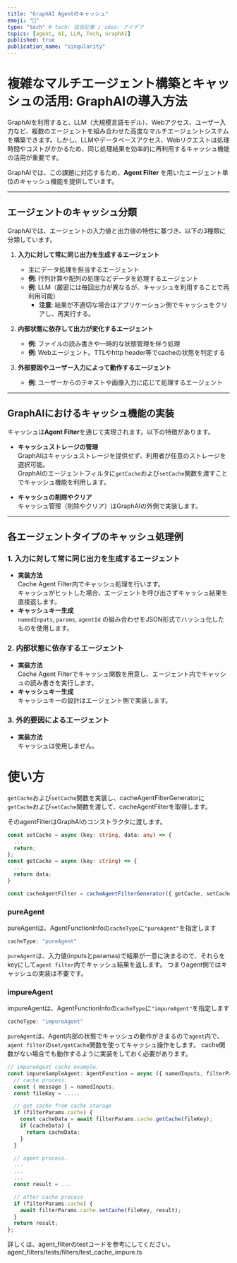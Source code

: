 ```yaml
---
title: "GraphAI Agentのキャッシュ"
emoji: "🤖"
type: "tech" # tech: 技術記事 / idea: アイデア
topics: [agent, AI, LLM, Tech, GraphAI]
published: true
publication_name: "singularity"
---
```



# 複雑なマルチエージェント構築とキャッシュの活用: GraphAIの導入方法

GraphAIを利用すると、LLM（大規模言語モデル）、Webアクセス、ユーザー入力など、複数のエージェントを組み合わせた高度なマルチエージェントシステムを構築できます。しかし、LLMやデータベースアクセス、Webリクエストは処理時間やコストがかかるため、同じ処理結果を効率的に再利用するキャッシュ機能の活用が重要です。

GraphAIでは、この課題に対応するため、**Agent Filter** を用いたエージェント単位のキャッシュ機能を提供しています。

---

## エージェントのキャッシュ分類

GraphAIでは、エージェントの入力値と出力値の特性に基づき、以下の3種類に分類しています。

1. **入力に対して常に同じ出力を生成するエージェント**  
   - 主にデータ処理を担当するエージェント
   - **例**: 行列計算や配列の処理などデータを処理するエージェント
   - **例**: LLM（厳密には毎回出力が異なるが、キャッシュを利用することで再利用可能）  
     - **注意**: 結果が不適切な場合はアプリケーション側でキャッシュをクリアし、再実行する。

2. **内部状態に依存して出力が変化するエージェント**  
   - **例**: ファイルの読み書きや一時的な状態管理を伴う処理
   - **例**: Webエージェント。TTLやhttp header等でcacheの状態を判定する
3. **外部要因やユーザー入力によって動作するエージェント**  
   - **例**: ユーザーからのテキストや画像入力に応じて処理するエージェント

---

## GraphAIにおけるキャッシュ機能の実装

キャッシュは**Agent Filter**を通じて実現されます。以下の特徴があります。

- **キャッシュストレージの管理**  
  GraphAIはキャッシュストレージを提供せず、利用者が任意のストレージを選択可能。  
  GraphAIのエージェントフィルタに`getCache`および`setCache`関数を渡すことでキャッシュ機能を利用します。

- **キャッシュの削除やクリア**  
  キャッシュ管理（削除やクリア）はGraphAIの外側で実装します。

---

## 各エージェントタイプのキャッシュ処理例

### 1. 入力に対して常に同じ出力を生成するエージェント
- **実装方法**  
  Cache Agent Filter内でキャッシュ処理を行います。  
  キャッシュがヒットした場合、エージェントを呼び出さずキャッシュ結果を直接返します。  
- **キャッシュキー生成**  
  `namedInputs`, `params`, `agentId` の組み合わせをJSON形式でハッシュ化したものを使用します。

### 2. 内部状態に依存するエージェント
- **実装方法**  
  Cache Agent Filterでキャッシュ関数を用意し、エージェント内でキャッシュの読み書きを実行します。  
- **キャッシュキー生成**  
  キャッシュキーの設計はエージェント側で実装します。

### 3. 外的要因によるエージェント
- **実装方法**  
  キャッシュは使用しません。

# 使い方

`getCache`および`setCache`関数を実装し、cacheAgentFilterGeneratorに`getCache`および`setCache`関数を渡して、cacheAgentFilterを取得します。

そのagentFilterはGraphAIのコンストラクタに渡します。

```typescript
const setCache = async (key: string, data: any) => {
  ...
  return;
};
const getCache = async (key: string) => {
  ...
  return data;
}

const cacheAgentFilter = cacheAgentFilterGenerator({ getCache, setCache });
```

### pureAgent

pureAgentは、AgentFunctionInfoの`cacheType`に`"pureAgent"`を指定します

```typescript
cacheType: "pureAgent"
```

`pureAgent`は、入力値(inputsとparamas)で結果が一意に決まるので、それらをkeyにして`agent filter`内でキャッシュ結果を返します。
つまりagent側ではキャッシュの実装は不要です。

### impureAgent

impureAgentは、AgentFunctionInfoの`cacheType`に`"impureAgent"`を指定します

```typescript
cacheType: "impureAgent"
```

`pureAgent`は、Agent内部の状態でキャッシュの動作がきまるので`agent`内で、`agent filter`の`set/getCache`関数を使ってキャッシュ操作をします。
cache関数がない場合でも動作するように実装をしておく必要があります。


```typescript
// impureAgent cache example.
const impureSampleAgent: AgentFunction = async ({ namedInputs, filterParams }) => {
  // cache process.
  const { message } = namedInputs;
  const fileKey = .....

  // get cache from cache storage
  if (filterParams.cache) {
    const cacheData = await filterParams.cache.getCache(fileKey);
    if (cacheData) {
      return cacheData;
    }
  }

  // agent process.
  ...
  ...
  ...
  const result = ...

  // after cache process
  if (filterParams.cache) {
    await filterParams.cache.setCache(fileKey, result);
  }
  return result;
};
```

詳しくは、agent_filterのtestコードを参考にしてください。
agent_filters/tests/filters/test_cache_impure.ts